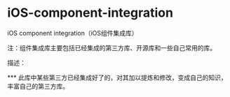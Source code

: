 # iOS-component-integration
iOS component integration（iOS组件集成库）

注：组件集成库主要包括已经集成的第三方库、开源库和一些自己常用的库。


描述：

*** 此库中某些第三方已经集成好了的，对其加以提炼和修改，变成自己的知识，丰富自己的第三方库。
